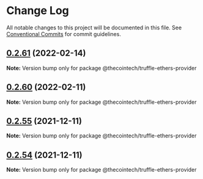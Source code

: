 # Change Log

All notable changes to this project will be documented in this file.
See [Conventional Commits](https://conventionalcommits.org) for commit guidelines.

## [0.2.61](https://github.com/thecointech/thecoin/compare/v0.2.60...v0.2.61) (2022-02-14)

**Note:** Version bump only for package @thecointech/truffle-ethers-provider





## [0.2.60](https://github.com/thecointech/thecoin/compare/v0.2.59...v0.2.60) (2022-02-11)

**Note:** Version bump only for package @thecointech/truffle-ethers-provider





## [0.2.55](https://github.com/thecointech/thecoin/compare/v0.2.54...v0.2.55) (2021-12-11)

**Note:** Version bump only for package @thecointech/truffle-ethers-provider





## [0.2.54](https://github.com/thecointech/thecoin/compare/v0.2.53...v0.2.54) (2021-12-11)

**Note:** Version bump only for package @thecointech/truffle-ethers-provider
